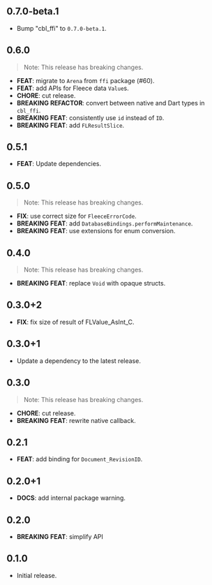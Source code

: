 ## 0.7.0-beta.1

 - Bump "cbl_ffi" to `0.7.0-beta.1`.

## 0.6.0

> Note: This release has breaking changes.

 - **FEAT**: migrate to `Arena` from `ffi` package (#60).
 - **FEAT**: add APIs for Fleece data `Value`s.
 - **CHORE**: cut release.
 - **BREAKING** **REFACTOR**: convert between native and Dart types in `cbl_ffi`.
 - **BREAKING** **FEAT**: consistently use `id` instead of `ID`.
 - **BREAKING** **FEAT**: add `FLResultSlice`.

## 0.5.1

 - **FEAT**: Update dependencies.

## 0.5.0

> Note: This release has breaking changes.

 - **FIX**: use correct size for `FleeceErrorCode`.
 - **BREAKING** **FEAT**: add `DatabaseBindings.performMaintenance`.
 - **BREAKING** **FEAT**: use extensions for enum conversion.

## 0.4.0

> Note: This release has breaking changes.

 - **BREAKING** **FEAT**: replace `Void` with opaque structs.

## 0.3.0+2

 - **FIX**: fix size of result of FLValue_AsInt_C.

## 0.3.0+1

 - Update a dependency to the latest release.

## 0.3.0

> Note: This release has breaking changes.

 - **CHORE**: cut release.
 - **BREAKING** **FEAT**: rewrite native callback.

## 0.2.1

 - **FEAT**: add binding for `Document_RevisionID`.

## 0.2.0+1

 - **DOCS**: add internal package warning.

## 0.2.0

- **BREAKING** **FEAT**: simplify API

## 0.1.0

- Initial release.

